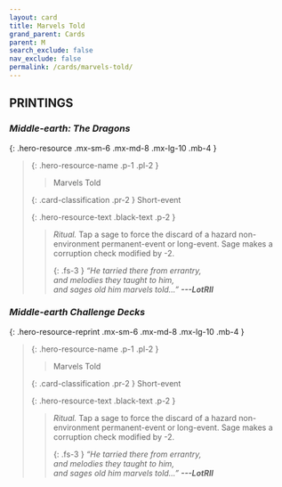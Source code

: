 ```yaml
---
layout: card
title: Marvels Told
grand_parent: Cards
parent: M
search_exclude: false
nav_exclude: false
permalink: /cards/marvels-told/
---
```


## PRINTINGS


### _Middle-earth: The Dragons_

{: .hero-resource .mx-sm-6 .mx-md-8 .mx-lg-10 .mb-4 }
> {: .hero-resource-name .p-1 .pl-2 }
> > <div class="card-mp"></div>
> > <div class="card-name">Marvels Told</div>
>
> {: .card-classification .pr-2 }
> Short-event
>
> {: .hero-resource-text .black-text .p-2 }
> > _Ritual._ Tap a sage to force the discard of a hazard non-environment permanent-event or long-event. Sage makes a corruption check modified by -2. 
> > 
> > {: .fs-3 } 
> > _“He tarried there from errantry, <br>and melodies they taught to him, <br>and sages old him marvels told...”_ ***---&#65279;LotRII*** 
> 

### _Middle-earth Challenge Decks_

{: .hero-resource-reprint .mx-sm-6 .mx-md-8 .mx-lg-10 .mb-4 }
> {: .hero-resource-name .p-1 .pl-2 }
> > <div class="card-mp"></div>
> > <div class="card-name">Marvels Told</div>
>
> {: .card-classification .pr-2 }
> Short-event
>
> {: .hero-resource-text .black-text .p-2 }
> > _Ritual._ Tap a sage to force the discard of a hazard non-environment permanent-event or long-event. Sage makes a corruption check modified by -2. 
> > 
> > {: .fs-3 } 
> > _“He tarried there from errantry, <br>and melodies they taught to him, <br>and sages old him marvels told...”_ ***---&#65279;LotRII*** 
> 
